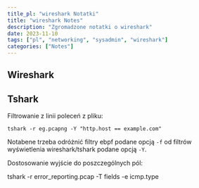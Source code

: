 ```yaml
---
title_pl: "wireshark Notatki"
title: "wireshark Notes"
description: "Zgromadzone notatki o wireshark"
date: 2023-11-10
tags: ["pl", "networking", "sysadmin", "wireshark"]
categories: ["Notes"]
---
```


## Wireshark

## Tshark

Filtrowanie z linii poleceń z pliku:

```
tshark -r eg.pcapng -Y "http.host == example.com"
```

Notabene trzeba odróżnić filtry ebpf podane opcją `-f` od filtrów wyświetlenia wireshark/tshark podane opcją `-Y`.

Dostosowanie wyjście do poszczególnych pól:

tshark -r error_reporting.pcap -T fields -e icmp.type
```
